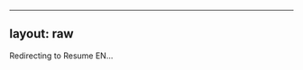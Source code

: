 <!-- markdownlint-disable MD033 MD041 md022 -->

---
layout: raw
---

<script setup>
if (typeof window !== 'undefined') {
  setTimeout(() => {
    window.location.replace('/layouts/en');
  }, 1000);
}
</script>

Redirecting to Resume EN...